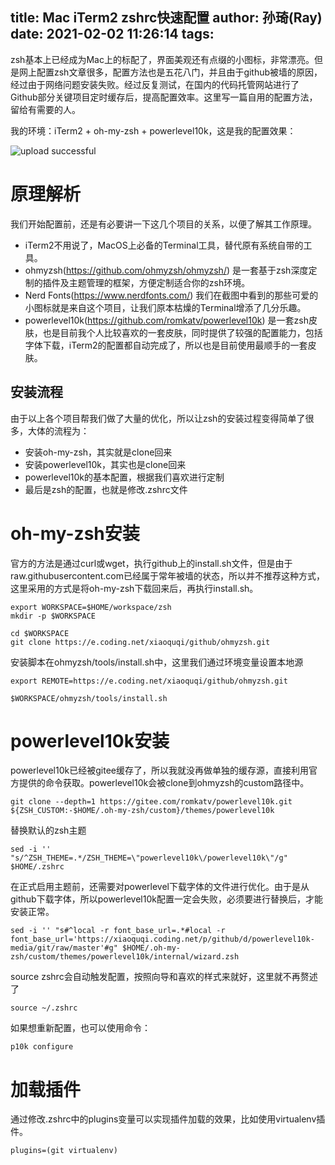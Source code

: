 title: Mac iTerm2 zshrc快速配置
author: 孙琦(Ray)
date: 2021-02-02 11:26:14
tags:
---
zsh基本上已经成为Mac上的标配了，界面美观还有点缀的小图标，非常漂亮。但是网上配置zsh文章很多，配置方法也是五花八门，并且由于github被墙的原因，经过由于网络问题安装失败。经过反复测试，在国内的代码托管网站进行了Github部分关键项目定时缓存后，提高配置效率。这里写一篇自用的配置方法，留给有需要的人。

我的环境：iTerm2 + oh-my-zsh + powerlevel10k，这是我的配置效果：

![upload successful](/images/pasted-123.png)

<!-- more -->

# 原理解析

我们开始配置前，还是有必要讲一下这几个项目的关系，以便了解其工作原理。

* iTerm2不用说了，MacOS上必备的Terminal工具，替代原有系统自带的工具。
* ohmyzsh(https://github.com/ohmyzsh/ohmyzsh/) 是一套基于zsh深度定制的插件及主题管理的框架，方便定制适合你的zsh环境。
* Nerd Fonts(https://www.nerdfonts.com/) 我们在截图中看到的那些可爱的小图标就是来自这个项目，让我们原本枯燥的Terminal增添了几分乐趣。
* powerlevel10k(https://github.com/romkatv/powerlevel10k) 是一套zsh皮肤，也是目前我个人比较喜欢的一套皮肤，同时提供了较强的配置能力，包括字体下载，iTerm2的配置都自动完成了，所以也是目前使用最顺手的一套皮肤。

## 安装流程

由于以上各个项目帮我们做了大量的优化，所以让zsh的安装过程变得简单了很多，大体的流程为：
* 安装oh-my-zsh，其实就是clone回来
* 安装powerlevel10k，其实也是clone回来
* powerlevel10k的基本配置，根据我们喜欢进行定制
* 最后是zsh的配置，也就是修改.zshrc文件

# oh-my-zsh安装

官方的方法是通过curl或wget，执行github上的install.sh文件，但是由于raw.githubusercontent.com已经属于常年被墙的状态，所以并不推荐这种方式，这里采用的方式是将oh-my-zsh下载回来后，再执行install.sh。

```
export WORKSPACE=$HOME/workspace/zsh
mkdir -p $WORKSPACE

cd $WORKSPACE
git clone https://e.coding.net/xiaoquqi/github/ohmyzsh.git
```

安装脚本在ohmyzsh/tools/install.sh中，这里我们通过环境变量设置本地源

```
export REMOTE=https://e.coding.net/xiaoquqi/github/ohmyzsh.git

$WORKSPACE/ohmyzsh/tools/install.sh
```

# powerlevel10k安装

powerlevel10k已经被gitee缓存了，所以我就没再做单独的缓存源，直接利用官方提供的命令获取。powerlevel10k会被clone到ohmyzsh的custom路径中。

```
git clone --depth=1 https://gitee.com/romkatv/powerlevel10k.git ${ZSH_CUSTOM:-$HOME/.oh-my-zsh/custom}/themes/powerlevel10k
```

替换默认的zsh主题

```
sed -i '' "s/^ZSH_THEME=.*/ZSH_THEME=\"powerlevel10k\/powerlevel10k\"/g" $HOME/.zshrc
```

在正式启用主题前，还需要对powerlevel下载字体的文件进行优化。由于是从github下载字体，所以powerlevel10k配置一定会失败，必须要进行替换后，才能安装正常。

```
sed -i '' "s#^local -r font_base_url=.*#local -r font_base_url='https://xiaoquqi.coding.net/p/github/d/powerlevel10k-media/git/raw/master'#g" $HOME/.oh-my-zsh/custom/themes/powerlevel10k/internal/wizard.zsh
```

source zshrc会自动触发配置，按照向导和喜欢的样式来就好，这里就不再赘述了

```
source ~/.zshrc
```

如果想重新配置，也可以使用命令：

```
p10k configure
```

# 加载插件

通过修改.zshrc中的plugins变量可以实现插件加载的效果，比如使用virtualenv插件。
```
plugins=(git virtualenv)
```